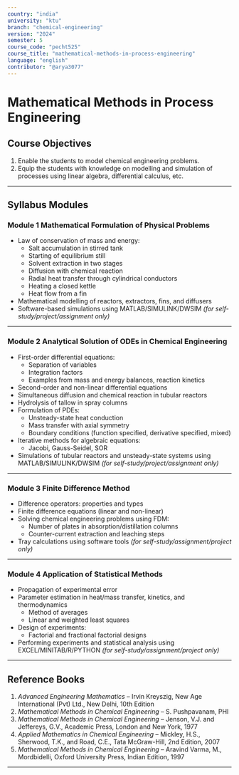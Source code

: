 ```yaml
---
country: "india"
university: "ktu"
branch: "chemical-engineering"
version: "2024"
semester: 5
course_code: "pecht525"
course_title: "mathematical-methods-in-process-engineering"
language: "english"
contributor: "@arya3077"
---
```


# Mathematical Methods in Process Engineering

## Course Objectives

1. Enable the students to model chemical engineering problems.  
2. Equip the students with knowledge on modelling and simulation of processes using linear algebra, differential calculus, etc.

---

## Syllabus Modules

### Module 1 Mathematical Formulation of Physical Problems
- Law of conservation of mass and energy:  
  - Salt accumulation in stirred tank  
  - Starting of equilibrium still  
  - Solvent extraction in two stages  
  - Diffusion with chemical reaction  
  - Radial heat transfer through cylindrical conductors  
  - Heating a closed kettle  
  - Heat flow from a fin  
- Mathematical modelling of reactors, extractors, fins, and diffusers  
- Software-based simulations using MATLAB/SIMULINK/DWSIM *(for self-study/project/assignment only)*

---

### Module 2  Analytical Solution of ODEs in Chemical Engineering 
- First-order differential equations:  
  - Separation of variables  
  - Integration factors  
  - Examples from mass and energy balances, reaction kinetics  
- Second-order and non-linear differential equations  
- Simultaneous diffusion and chemical reaction in tubular reactors  
- Hydrolysis of tallow in spray columns  
- Formulation of PDEs:  
  - Unsteady-state heat conduction  
  - Mass transfer with axial symmetry  
  - Boundary conditions (function specified, derivative specified, mixed)  
- Iterative methods for algebraic equations:  
  - Jacobi, Gauss-Seidel, SOR  
- Simulations of tubular reactors and unsteady-state systems using MATLAB/SIMULINK/DWSIM *(for self-study/project/assignment only)*

---

### Module 3 Finite Difference Method 
- Difference operators: properties and types  
- Finite difference equations (linear and non-linear)  
- Solving chemical engineering problems using FDM:  
  - Number of plates in absorption/distillation columns  
  - Counter-current extraction and leaching steps  
- Tray calculations using software tools *(for self-study/assignment/project only)*

---

### Module 4 Application of Statistical Methods  
- Propagation of experimental error  
- Parameter estimation in heat/mass transfer, kinetics, and thermodynamics  
  - Method of averages  
  - Linear and weighted least squares  
- Design of experiments:  
  - Factorial and fractional factorial designs  
- Performing experiments and statistical analysis using EXCEL/MINITAB/R/PYTHON *(for self-study/assignment/project only)*

---

## Reference Books

1. *Advanced Engineering Mathematics* – Irvin Kreyszig, New Age International (Pvt) Ltd., New Delhi, 10th Edition  
2. *Mathematical Methods in Chemical Engineering* – S. Pushpavanam, PHI  
3. *Mathematical Methods in Chemical Engineering* – Jenson, V.J. and Jeffereys, G.V., Academic Press, London and New York, 1977  
4. *Applied Mathematics in Chemical Engineering* – Mickley, H.S., Sherwood, T.K., and Road, C.E., Tata McGraw-Hill, 2nd Edition, 2007  
5. *Mathematical Methods in Chemical Engineering* – Aravind Varma, M., Mordbidelli, Oxford University Press, Indian Edition, 1997  

---

